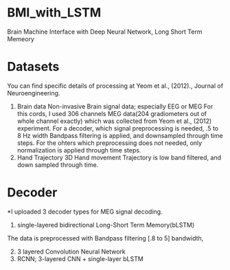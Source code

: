 # BMI_with_LSTM
Brain Machine Interface with Deep Neural Network, Long Short Term Memeory

# Datasets
You can find specific details of processing at Yeom et al., (2012)., Journal of Neuroengineering.
1) Brain data
Non-invasive Brain signal data; especially EEG or MEG
For this cords, I used 306 channels MEG data(204 gradiometers out of whole channel exactly) which was collected from Yeom et al., (2012) experiment.
For a decoder, which signal preprocessing is needed, .5 to 8 Hz width Bandpass filtering is applied, and downsampled through time steps. For the ohters which preprocessing does not needed, only normalization is applied through time steps.  
2) Hand Trajectory
3D Hand movement Trajectory is low band filtered, and down sampled through time.

# Decoder
*I uploaded 3 decoder types for MEG signal decoding.
1) single-layered bidirectional Long-Short Term Memory(bLSTM)

The data is preprocessed with Bandpass filtering [.8 to 5] bandwidth,

2) 3 layered Convolution Neural Network
3) RCNN; 3-layered CNN + single-layer bLSTM
